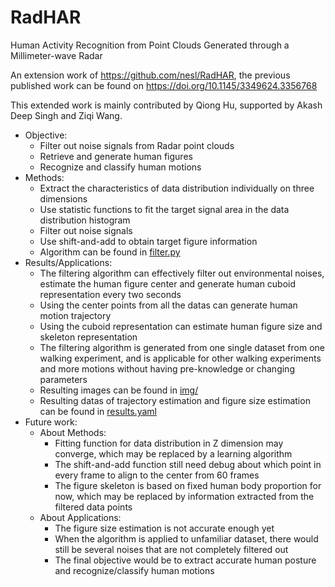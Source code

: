 # RadHAR
Human Activity Recognition from Point Clouds Generated through a Millimeter-wave Radar

An extension work of https://github.com/nesl/RadHAR, the previous published work can be found on https://doi.org/10.1145/3349624.3356768

This extended work is mainly contributed by Qiong Hu, supported by Akash Deep Singh and Ziqi Wang.

- Objective:
	- Filter out noise signals from Radar point clouds
	- Retrieve and generate human figures
	- Recognize and classify human motions
- Methods: 
	- Extract the characteristics of data distribution individually on three dimensions
	- Use statistic functions to fit the target signal area in the data distribution histogram
	- Filter out noise signals
	- Use shift-and-add to obtain target figure information
	- Algorithm can be found in [filter.py](https://github.com/Qiong-Hu/RadHAR/blob/master/filter.py)
- Results/Applications:
	- The filtering algorithm can effectively filter out environmental noises, estimate the human figure center and generate human cuboid representation every two seconds
	- Using the center points from all the datas can generate human motion trajectory
	- Using the cuboid representation can estimate human figure size and skeleton representation
	- The filtering algorithm is generated from one single dataset from one walking experiment, and is applicable for other walking experiments and more motions without having pre-knowledge or changing parameters
	- Resulting images can be found in [img/](https://github.com/Qiong-Hu/RadHAR/tree/master/img)
	- Resulting datas of trajectory estimation and figure size estimation can be found in [results.yaml](https://github.com/Qiong-Hu/RadHAR/blob/master/results.yaml)
- Future work:
	- About Methods:
		- Fitting function for data distribution in Z dimension may converge, which may be replaced by a learning algorithm
		- The shift-and-add function still need debug about which point in every frame to align to the center from 60 frames
		- The figure skeleton is based on fixed human body proportion for now, which may be replaced by information extracted from the filtered data points
	- About Applications:
		- The figure size estimation is not accurate enough yet
		- When the algorithm is applied to unfamiliar dataset, there would still be several noises that are not completely filtered out
		- The final objective would be to extract accurate human posture and recognize/classify human motions

